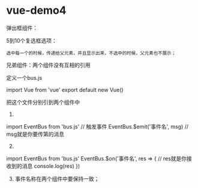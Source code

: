 # vue-demo4

弹出框组件： 

   5到10个复选框选项：

    选中每一个的时候，传递给父元素，并且显示出来，不选中的时候，父元素也不展示；


兄弟组件：两个组件没有互相的引用

定义一个bus.js

import Vue from 'vue'
export default new Vue()

把这个文件分别引到两个组件中

1. 
import EventBus from 'bus.js'
// 触发事件
EventBus.$emit('事件名', msg)  // msg就是你要传第的消息

2. 
import EventBus from 'bus.js'
EventBus.$on('事件名', res => {  // res就是你接收到的消息
  console.log(res)
})

3. 事件名称在两个组件中要保持一致；
